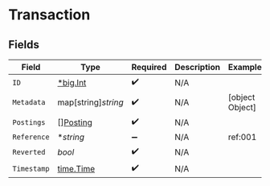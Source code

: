 # Transaction


## Fields

| Field                                       | Type                                        | Required                                    | Description                                 | Example                                     |
| ------------------------------------------- | ------------------------------------------- | ------------------------------------------- | ------------------------------------------- | ------------------------------------------- |
| `ID`                                        | [*big.Int](https://pkg.go.dev/math/big#Int) | :heavy_check_mark:                          | N/A                                         |                                             |
| `Metadata`                                  | map[string]*string*                         | :heavy_check_mark:                          | N/A                                         | [object Object]                             |
| `Postings`                                  | [][Posting](../../models/shared/posting.md) | :heavy_check_mark:                          | N/A                                         |                                             |
| `Reference`                                 | **string*                                   | :heavy_minus_sign:                          | N/A                                         | ref:001                                     |
| `Reverted`                                  | *bool*                                      | :heavy_check_mark:                          | N/A                                         |                                             |
| `Timestamp`                                 | [time.Time](https://pkg.go.dev/time#Time)   | :heavy_check_mark:                          | N/A                                         |                                             |